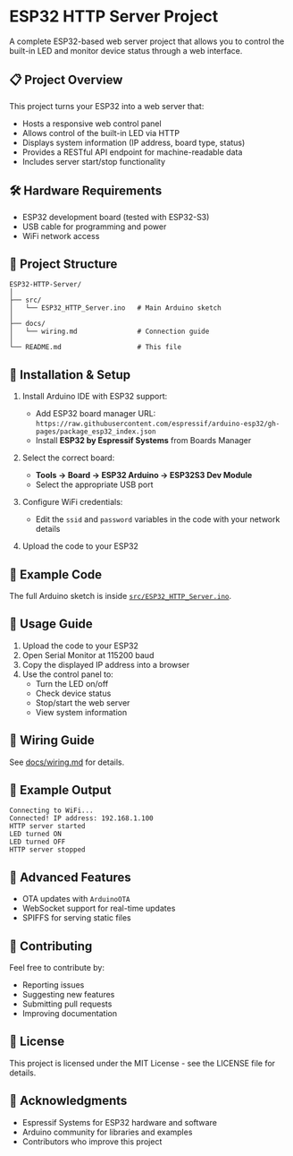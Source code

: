 # ESP32 HTTP Server Project

A complete ESP32-based web server project that allows you to control the built-in LED and monitor device status through a web interface.

## 📋 Project Overview
This project turns your ESP32 into a web server that:

- Hosts a responsive web control panel  
- Allows control of the built-in LED via HTTP  
- Displays system information (IP address, board type, status)  
- Provides a RESTful API endpoint for machine-readable data  
- Includes server start/stop functionality  

## 🛠 Hardware Requirements
- ESP32 development board (tested with ESP32-S3)  
- USB cable for programming and power  
- WiFi network access  

## 📁 Project Structure
```text
ESP32-HTTP-Server/
│
├── src/
│   └── ESP32_HTTP_Server.ino   # Main Arduino sketch
│
├── docs/
│   └── wiring.md               # Connection guide
│
└── README.md                   # This file
```

## 🚀 Installation & Setup
1. Install Arduino IDE with ESP32 support:
   - Add ESP32 board manager URL:  
     `https://raw.githubusercontent.com/espressif/arduino-esp32/gh-pages/package_esp32_index.json`
   - Install **ESP32 by Espressif Systems** from Boards Manager

2. Select the correct board:
   - **Tools → Board → ESP32 Arduino → ESP32S3 Dev Module**
   - Select the appropriate USB port

3. Configure WiFi credentials:
   - Edit the `ssid` and `password` variables in the code with your network details

4. Upload the code to your ESP32

## 🔧 Example Code
The full Arduino sketch is inside [`src/ESP32_HTTP_Server.ino`](src/ESP32_HTTP_Server.ino).

## 📖 Usage Guide
1. Upload the code to your ESP32  
2. Open Serial Monitor at 115200 baud  
3. Copy the displayed IP address into a browser  
4. Use the control panel to:
   - Turn the LED on/off  
   - Check device status  
   - Stop/start the web server  
   - View system information  

## 📄 Wiring Guide
See [docs/wiring.md](docs/wiring.md) for details.  

## 📸 Example Output
```text
Connecting to WiFi...
Connected! IP address: 192.168.1.100
HTTP server started
LED turned ON
LED turned OFF
HTTP server stopped
```

## 🌟 Advanced Features
- OTA updates with `ArduinoOTA`  
- WebSocket support for real-time updates  
- SPIFFS for serving static files  

## 🤝 Contributing
Feel free to contribute by:  
- Reporting issues  
- Suggesting new features  
- Submitting pull requests  
- Improving documentation  

## 📜 License
This project is licensed under the MIT License - see the LICENSE file for details.  

## 🙏 Acknowledgments
- Espressif Systems for ESP32 hardware and software  
- Arduino community for libraries and examples  
- Contributors who improve this project  
